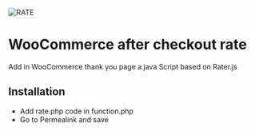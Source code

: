 ![RATE](https://s3-us-west-2.amazonaws.com/plugin-screenshots.craftcms/star-ratings/example-stars.png)

# WooCommerce after checkout rate
Add in WooCommerce thank you page a java Script based on Rater.js

## Installation
- Add rate.php code in function.php 
- Go to Permealink and save 
